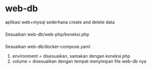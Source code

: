# web-db
aplikasi web+mysql sederhana create and delete data

###
Sesuaikan web-db/web-php/koneksi.php
###

###
Sesuaikan web-db/docker-compose.yaml
1. environment = disesuaikan, samakan dengan koneksi.php
2. volume = disesuaikan dengan tempat menyimpan file web-db nya
###


